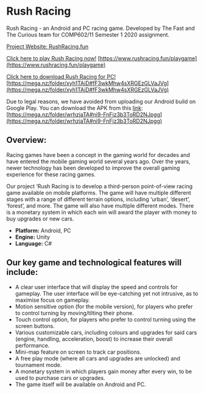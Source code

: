 # Rush Racing
Rush Racing - an Android and PC racing game. Developed by The Fast and The Curious team for COMP602/11 Semester 1 2020 assignment. 

[Project Website: RushRacing.fun](https://www.rushracing.fun)

[Click here to play Rush Racing now!](https://www.rushracing.fun/playgame) [https://www.rushracing.fun/playgame](https://www.rushracing.fun/playgame)

[Click here to download Rush Racing for PC!](https://mega.nz/folder/xyh1TAiD#fF3wkMhw4sXRGEzGLVaJVg) [https://mega.nz/folder/xyh1TAiD#fF3wkMhw4sXRGEzGLVaJVg](https://mega.nz/folder/xyh1TAiD#fF3wkMhw4sXRGEzGLVaJVg)

Due to legal reasons, we have avoided from uploading our Android build on Google Play. You can download the APK from this [link](https://mega.nz/folder/wrhzjaTA#ni9-FnFjz3b3ToRD2NJpgg): [https://mega.nz/folder/wrhzjaTA#ni9-FnFjz3b3ToRD2NJpgg](https://mega.nz/folder/wrhzjaTA#ni9-FnFjz3b3ToRD2NJpgg)

## Overview:
Racing games have been a concept in the gaming world for decades and have entered the mobile gaming world several years ago. Over the years, newer technology has been developed to improve the overall gaming experience for these racing games. 

Our project ‘Rush Racing is to develop a third-person point-of-view racing game available on mobile platforms. The game will have multiple different stages with a range of different terrain options, including ‘urban’, ‘desert’, ‘forest’, and more. The game will also have multiple different modes. There is a monetary system in which each win will award the player with money to buy upgrades or new cars.

- **Platform:** Android, PC
- **Engine:** Unity
- **Language:** C#

## Our key game and technological features will include:
- A clear user interface that will display the speed and controls for gameplay. The user interface will be eye-catching yet not intrusive, as to maximise focus on gameplay.
- Motion sensitive option (for the mobile version), for players who prefer to control turning by moving/tilting their phone.
- Touch control option, for players who prefer to control turning using the screen buttons.
- Various customizable cars, including colours and upgrades for said cars (engine, handling, acceleration, boost) to increase their overall performance.
- Mini-map feature on screen to track car positions.
- A free play mode (where all cars and upgrades are unlocked) and tournament mode.
- A monetary system in which players gain money after every win, to be used to purchase cars or upgrades.
- The game itself will be available on Android and PC.
